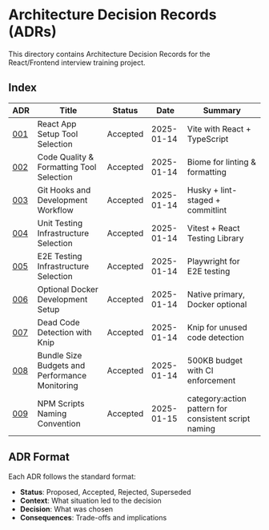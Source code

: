 # Architecture Decision Records (ADRs)

This directory contains Architecture Decision Records for the React/Frontend interview training project.

## Index

| ADR | Title | Status | Date | Summary |
|-----|-------|--------|------|---------|
| [001](001-react-app-setup.md) | React App Setup Tool Selection | Accepted | 2025-01-14 | Vite with React + TypeScript |
| [002](002-code-quality-formatting.md) | Code Quality & Formatting Tool Selection | Accepted | 2025-01-14 | Biome for linting & formatting |
| [003](003-git-hooks-workflow.md) | Git Hooks and Development Workflow | Accepted | 2025-01-14 | Husky + lint-staged + commitlint |
| [004](004-testing-infrastructure.md) | Unit Testing Infrastructure Selection | Accepted | 2025-01-14 | Vitest + React Testing Library |
| [005](005-e2e-testing-playwright.md) | E2E Testing Infrastructure Selection | Accepted | 2025-01-14 | Playwright for E2E testing |
| [006](006-optional-docker-setup.md) | Optional Docker Development Setup | Accepted | 2025-01-14 | Native primary, Docker optional |
| [007](007-dead-code-detection-knip.md) | Dead Code Detection with Knip | Accepted | 2025-01-14 | Knip for unused code detection |
| [008](008-bundle-size-budgets.md) | Bundle Size Budgets and Performance Monitoring | Accepted | 2025-01-14 | 500KB budget with CI enforcement |
| [009](009-npm-scripts-naming-convention.md) | NPM Scripts Naming Convention | Accepted | 2025-01-15 | category:action pattern for consistent script naming |

## ADR Format

Each ADR follows the standard format:
- **Status**: Proposed, Accepted, Rejected, Superseded
- **Context**: What situation led to the decision
- **Decision**: What was chosen
- **Consequences**: Trade-offs and implications